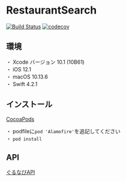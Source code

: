 # RestaurantSearch
[![Build Status](https://app.bitrise.io/app/e045223d22de3808/status.svg?token=0d4OsmRRs0lF6GroNUYP5A&branch=master)](https://app.bitrise.io/app/e045223d22de3808)
[![codecov](https://codecov.io/gh/IwanagaSari/RestaurantSearch/branch/master/graph/badge.svg?token=2xwzgh8zr6)](https://codecov.io/gh/IwanagaSari/RestaurantSearch)

## 環境

・ Xcode バージョン 10.1  (10B61)  
・ iOS 12.1  
・ macOS 10.13.6  
・ Swift 4.2.1

## インストール
[CocoaPods](https://github.com/cocoapods/cocoapods)

・ podfileに`pod 'Alamofire'`を追記してください  
・ `pod install`  

## API
[ぐるなびAPI](https://api.gnavi.co.jp/api/)
